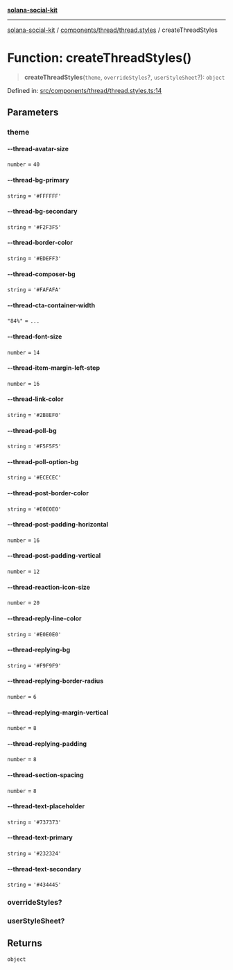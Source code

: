 [**solana-social-kit**](../../../../README.md)

***

[solana-social-kit](../../../../README.md) / [components/thread/thread.styles](../README.md) / createThreadStyles

# Function: createThreadStyles()

> **createThreadStyles**(`theme`, `overrideStyles`?, `userStyleSheet`?): `object`

Defined in: [src/components/thread/thread.styles.ts:14](https://github.com/SendArcade/solana-social-starter/blob/98f94bb63d3814df24512365f6ae706d273e698f/src/components/thread/thread.styles.ts#L14)

## Parameters

### theme

#### --thread-avatar-size

`number` = `40`

#### --thread-bg-primary

`string` = `'#FFFFFF'`

#### --thread-bg-secondary

`string` = `'#F2F3F5'`

#### --thread-border-color

`string` = `'#EDEFF3'`

#### --thread-composer-bg

`string` = `'#FAFAFA'`

#### --thread-cta-container-width

`"84%"` = `...`

#### --thread-font-size

`number` = `14`

#### --thread-item-margin-left-step

`number` = `16`

#### --thread-link-color

`string` = `'#2B8EF0'`

#### --thread-poll-bg

`string` = `'#F5F5F5'`

#### --thread-poll-option-bg

`string` = `'#ECECEC'`

#### --thread-post-border-color

`string` = `'#E0E0E0'`

#### --thread-post-padding-horizontal

`number` = `16`

#### --thread-post-padding-vertical

`number` = `12`

#### --thread-reaction-icon-size

`number` = `20`

#### --thread-reply-line-color

`string` = `'#E0E0E0'`

#### --thread-replying-bg

`string` = `'#F9F9F9'`

#### --thread-replying-border-radius

`number` = `6`

#### --thread-replying-margin-vertical

`number` = `8`

#### --thread-replying-padding

`number` = `8`

#### --thread-section-spacing

`number` = `8`

#### --thread-text-placeholder

`string` = `'#737373'`

#### --thread-text-primary

`string` = `'#232324'`

#### --thread-text-secondary

`string` = `'#434445'`

### overrideStyles?

### userStyleSheet?

## Returns

`object`
